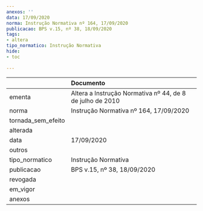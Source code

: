 ```yaml
---
anexos: ''
data: 17/09/2020
norma: Instrução Normativa nº 164, 17/09/2020
publicacao: BPS v.15, nº 38, 18/09/2020
tags:
- altera
tipo_normatico: Instrução Normativa
hide: 
- toc 
 
---
```


|                    | Documento                                                 |
|:-------------------|:----------------------------------------------------------|
| ementa             | Altera a Instrução Normativa nº 44, de 8 de julho de 2010 |
| norma              | Instrução Normativa nº 164, 17/09/2020                    |
| tornada_sem_efeito |                                                           |
| alterada           |                                                           |
| data               | 17/09/2020                                                |
| outros             |                                                           |
| tipo_normatico     | Instrução Normativa                                       |
| publicacao         | BPS v.15, nº 38, 18/09/2020                               |
| revogada           |                                                           |
| em_vigor           |                                                           |
| anexos             |                                                           |